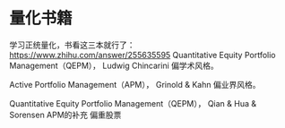 # 量化书籍


学习正统量化，书看这三本就行了：https://www.zhihu.com/answer/255635595
Quantitative Equity Portfolio Management（QEPM）， Ludwig Chincarini 偏学术风格。

Active Portfolio Management（APM）， Grinold & Kahn 偏业界风格。

Quantitative Equity Portfolio Management（QEPM）， Qian & Hua & Sorensen APM的补充
偏重股票






